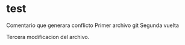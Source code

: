 # test
Comentario que generara conflicto
Primer archivo git
Segunda vuelta

Tercera modificacion del archivo.
